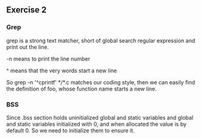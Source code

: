 ## Exercise 2

### Grep

grep is a strong text matcher, short of global search regular expression and print out the line.

-n means to print the line number

^  means that the very words start a new line

So grep -n '^cprintf' \*/\*.c matches our coding style, then we can easily find the definition of foo, whose function name starts a new line.

### BSS

Since .bss section holds uninitialized global and static variables and global and static variables initialized with 0, and when allocated the value is by default 0. So we need to initialize them to ensure it.

